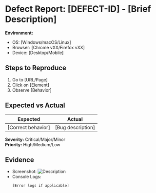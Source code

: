 # Defect Report: [DEFECT-ID] - [Brief Description]

**Environment:**  
- OS: [Windows/macOS/Linux]  
- Browser: [Chrome vXX/Firefox vXX]  
- Device: [Desktop/Mobile]  

## **Steps to Reproduce**
1. Go to [URL/Page]
2. Click on [Element]
3. Observe [Behavior]

## **Expected vs Actual**
| Expected | Actual |
|----------|--------|
| [Correct behavior] | [Bug description] |

**Severity:** Critical/Major/Minor  
**Priority:** High/Medium/Low  

## **Evidence**
- Screenshot: ![Description](path/to/screenshot.png)
- Console Logs:  
  ```log
  [Error logs if applicable]
